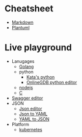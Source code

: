 # Cheatsheet

* [Markdown](https://en.support.wordpress.com/markdown-quick-reference/)
* [Plantuml](http://plantuml.com/)




# Live playground

* Lanugages 
    * [Golang](https://play.golang.org/)
    * python
       * [Kata's python](https://www.katacoda.com/courses/python/playground)
       * [OnlineGDB python editor](https://www.onlinegdb.com/online_python_compiler) 
    * [nodejs](https://repl.it/languages/nodejs)
    * [C](https://repl.it/languages/c)   
* [Swagger editor](https://editor.swagger.io/)
* JSON
  * [Json editor](https://jsoneditoronline.org/)
  * [Json to YAML](https://www.json2yaml.com/)
  * [YAML to JSON](http://convertjson.com/yaml-to-json.htm)
* Platform
  * [kubernetes](https://www.katacoda.com/courses/kubernetes/playground)
